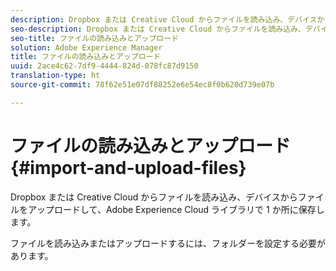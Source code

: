 ```yaml
---
description: Dropbox または Creative Cloud からファイルを読み込み、デバイスからファイルをアップロードして、Adobe Experience Cloud ライブラリで 1 か所に保存します。
seo-description: Dropbox または Creative Cloud からファイルを読み込み、デバイスからファイルをアップロードして、Adobe Experience Cloud ライブラリで 1 か所に保存します。
seo-title: ファイルの読み込みとアップロード
solution: Adobe Experience Manager
title: ファイルの読み込みとアップロード
uuid: 2ace4c62-7df9-4444-824d-078fc87d9150
translation-type: ht
source-git-commit: 78f62e51e07df88252e6e54ec8f0b620d739e07b

---
```



# ファイルの読み込みとアップロード{#import-and-upload-files}

Dropbox または Creative Cloud からファイルを読み込み、デバイスからファイルをアップロードして、Adobe Experience Cloud ライブラリで 1 か所に保存します。

ファイルを読み込みまたはアップロードするには、フォルダーを設定する必要があります。
